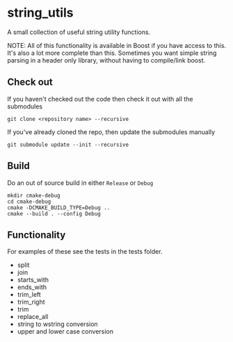 # string_utils
A small collection of useful string utility functions.

NOTE: All of this functionality is available in Boost if you have access to this. It's also a lot more complete than this. Sometimes you want simple string parsing in a header only library, without having to compile/link boost.

## Check out
If you haven't checked out the code then check it out with all the submodules
```
git clone <repository name> --recursive
```

If you've already cloned the repo, then update the submodules manually
```
git submodule update --init --recursive
```

## Build
Do an out of source build in either `Release` or `Debug`

```
mkdir cmake-debug
cd cmake-debug
cmake -DCMAKE_BUILD_TYPE=Debug ..
cmake --build . --config Debug
```

## Functionality
For examples of these see the tests in the tests folder.
* split
* join
* starts_with
* ends_with
* trim_left
* trim_right
* trim
* replace_all
* string to wstring conversion
* upper and lower case conversion

